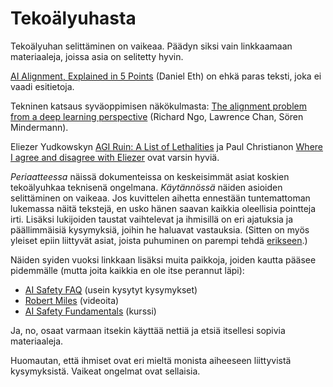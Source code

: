 # Tekoälyuhasta

Tekoälyuhan selittäminen on vaikeaa. Päädyn siksi vain linkkaamaan materiaaleja, joissa asia on selitetty hyvin.

[AI Alignment, Explained in 5 Points](https://medium.com/@daniel_eth/ai-alignment-explained-in-5-points-95e7207300e3) (Daniel Eth) on ehkä paras teksti, joka ei vaadi esitietoja.

Tekninen katsaus syväoppimisen näkökulmasta: [The alignment problem from a deep learning perspective](https://arxiv.org/abs/2209.00626) (Richard Ngo, Lawrence Chan, Sören Mindermann).

Eliezer Yudkowskyn [AGI Ruin: A List of Lethalities](https://www.alignmentforum.org/posts/uMQ3cqWDPHhjtiesc/agi-ruin-a-list-of-lethalities) ja Paul Christianon [Where I agree and disagree with Eliezer](https://www.alignmentforum.org/posts/CoZhXrhpQxpy9xw9y/where-i-agree-and-disagree-with-eliezer) ovat varsin hyviä.

*Periaatteessa* näissä dokumenteissa on keskeisimmät asiat koskien tekoälyuhkaa teknisenä ongelmana. *Käytännössä* näiden asioiden selittäminen on vaikeaa. Jos kuvittelen aihetta ennestään tuntemattoman lukemassa näitä tekstejä, en usko hänen saavan kaikkia oleellisia pointteja irti. Lisäksi lukijoiden taustat vaihtelevat ja ihmisillä on eri ajatuksia ja päällimmäisiä kysymyksiä, joihin he haluavat vastauksia. (Sitten on myös yleiset epiin liittyvät asiat, joista puhuminen on parempi tehdä [erikseen](/epi/).)

Näiden syiden vuoksi linkkaan lisäksi muita paikkoja, joiden kautta pääsee pidemmälle (mutta joita kaikkia en ole itse perannut läpi):

- [AI Safety FAQ](https://aisafety.info/) (usein kysytyt kysymykset)
- [Robert Miles](https://www.youtube.com/@RobertMilesAI) (videoita)
- [AI Safety Fundamentals](https://course.aisafetyfundamentals.com/alignment) (kurssi)

Ja, no, osaat varmaan itsekin käyttää nettiä ja etsiä itsellesi sopivia materiaaleja.

Huomautan, että ihmiset ovat eri mieltä monista aiheeseen liittyvistä kysymyksistä. Vaikeat ongelmat ovat sellaisia.
